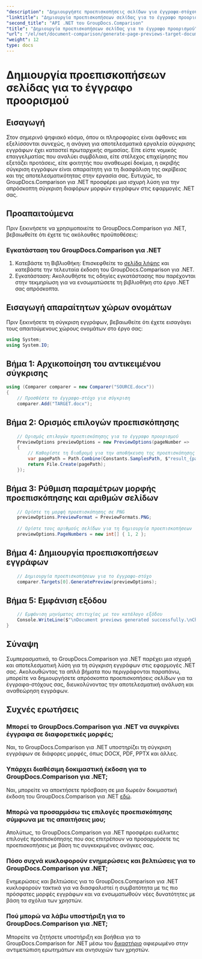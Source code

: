 ```yaml
---
"description": "Δημιουργήστε προεπισκοπήσεις σελίδων για έγγραφα-στόχους αποτελεσματικά χρησιμοποιώντας το GroupDocs.Comparison για .NET. Ακολουθήστε τον αναλυτικό οδηγό μας για απρόσκοπτη σύγκριση εγγράφων."
"linktitle": "Δημιουργία προεπισκοπήσεων σελίδας για το έγγραφο προορισμού"
"second_title": "API .NET του GroupDocs.Comparison"
"title": "Δημιουργία προεπισκοπήσεων σελίδας για το έγγραφο προορισμού"
"url": "/el/net/document-comparison/generate-page-previews-target-document/"
"weight": 12
type: docs
---
```

# Δημιουργία προεπισκοπήσεων σελίδας για το έγγραφο προορισμού

## Εισαγωγή
Στον σημερινό ψηφιακό κόσμο, όπου οι πληροφορίες είναι άφθονες και εξελίσσονται συνεχώς, η ανάγκη για αποτελεσματικά εργαλεία σύγκρισης εγγράφων έχει καταστεί πρωταρχικής σημασίας. Είτε είστε νομικός επαγγελματίας που αναλύει συμβόλαια, είτε στέλεχος επιχείρησης που εξετάζει προτάσεις, είτε φοιτητής που αναθεωρεί δοκίμια, η ακριβής σύγκριση εγγράφων είναι απαραίτητη για τη διασφάλιση της ακρίβειας και της αποτελεσματικότητας στην εργασία σας. Ευτυχώς, το GroupDocs.Comparison για .NET προσφέρει μια ισχυρή λύση για την απρόσκοπτη σύγκριση διαφόρων μορφών εγγράφων στις εφαρμογές .NET σας.
## Προαπαιτούμενα
Πριν ξεκινήσετε να χρησιμοποιείτε το GroupDocs.Comparison για .NET, βεβαιωθείτε ότι έχετε τις ακόλουθες προϋποθέσεις:
### Εγκατάσταση του GroupDocs.Comparison για .NET
1. Κατεβάστε τη Βιβλιοθήκη: Επισκεφθείτε το [σελίδα λήψης](https://releases.groupdocs.com/comparison/net/) και κατεβάστε την τελευταία έκδοση του GroupDocs.Comparison για .NET.
2. Εγκατάσταση: Ακολουθήστε τις οδηγίες εγκατάστασης που παρέχονται στην τεκμηρίωση για να ενσωματώσετε τη βιβλιοθήκη στο έργο .NET σας απρόσκοπτα.

## Εισαγωγή απαραίτητων χώρων ονομάτων
Πριν ξεκινήσετε τη σύγκριση εγγράφων, βεβαιωθείτε ότι έχετε εισαγάγει τους απαιτούμενους χώρους ονομάτων στο έργο σας:
```csharp
using System;
using System.IO;

```
## Βήμα 1: Αρχικοποίηση του αντικειμένου σύγκρισης
```csharp
using (Comparer comparer = new Comparer("SOURCE.docx"))
{
    // Προσθέστε το έγγραφο-στόχο για σύγκριση
    comparer.Add("TARGET.docx");
```
## Βήμα 2: Ορισμός επιλογών προεπισκόπησης
```csharp
    // Ορισμός επιλογών προεπισκόπησης για το έγγραφο προορισμού
    PreviewOptions previewOptions = new PreviewOptions(pageNumber =>
    {
        // Καθορίστε τη διαδρομή για την αποθήκευση της προεπισκόπησης σελίδας που δημιουργήθηκε
        var pagePath = Path.Combine(Constants.SamplesPath, $"result_{pageNumber}.png");
        return File.Create(pagePath);
    });
```
## Βήμα 3: Ρύθμιση παραμέτρων μορφής προεπισκόπησης και αριθμών σελίδων
```csharp
    // Ορίστε τη μορφή προεπισκόπησης σε PNG
    previewOptions.PreviewFormat = PreviewFormats.PNG;
    
    // Ορίστε τους αριθμούς σελίδων για τη δημιουργία προεπισκοπήσεων
    previewOptions.PageNumbers = new int[] { 1, 2 };
```
## Βήμα 4: Δημιουργία προεπισκοπήσεων εγγράφων
```csharp
    // Δημιουργία προεπισκοπήσεων για το έγγραφο-στόχο
    comparer.Targets[0].GeneratePreview(previewOptions);
```
## Βήμα 5: Εμφάνιση εξόδου
```csharp
    // Εμφάνιση μηνύματος επιτυχίας με τον κατάλογο εξόδου
    Console.WriteLine($"\nDocument previews generated successfully.\nCheck output in {Directory.GetCurrentDirectory()}.");
}
```

## Σύναψη
Συμπερασματικά, το GroupDocs.Comparison για .NET παρέχει μια ισχυρή και αποτελεσματική λύση για τη σύγκριση εγγράφων στις εφαρμογές .NET σας. Ακολουθώντας τα απλά βήματα που περιγράφονται παραπάνω, μπορείτε να δημιουργήσετε απρόσκοπτα προεπισκοπήσεις σελίδων για τα έγγραφα-στόχους σας, διευκολύνοντας την αποτελεσματική ανάλυση και αναθεώρηση εγγράφων.
## Συχνές ερωτήσεις
### Μπορεί το GroupDocs.Comparison για .NET να συγκρίνει έγγραφα σε διαφορετικές μορφές;
Ναι, το GroupDocs.Comparison για .NET υποστηρίζει τη σύγκριση εγγράφων σε διάφορες μορφές, όπως DOCX, PDF, PPTX και άλλες.
### Υπάρχει διαθέσιμη δοκιμαστική έκδοση για το GroupDocs.Comparison για .NET;
Ναι, μπορείτε να αποκτήσετε πρόσβαση σε μια δωρεάν δοκιμαστική έκδοση του GroupDocs.Comparison για .NET [εδώ](https://releases.groupdocs.com/).
### Μπορώ να προσαρμόσω τις επιλογές προεπισκόπησης σύμφωνα με τις απαιτήσεις μου;
Απολύτως, το GroupDocs.Comparison για .NET προσφέρει ευέλικτες επιλογές προεπισκόπησης που σας επιτρέπουν να προσαρμόσετε τις προεπισκοπήσεις με βάση τις συγκεκριμένες ανάγκες σας.
### Πόσο συχνά κυκλοφορούν ενημερώσεις και βελτιώσεις για το GroupDocs.Comparison για .NET;
Ενημερώσεις και βελτιώσεις για το GroupDocs.Comparison για .NET κυκλοφορούν τακτικά για να διασφαλιστεί η συμβατότητα με τις πιο πρόσφατες μορφές εγγράφων και να ενσωματωθούν νέες δυνατότητες με βάση τα σχόλια των χρηστών.
### Πού μπορώ να λάβω υποστήριξη για το GroupDocs.Comparison για .NET;
Μπορείτε να ζητήσετε υποστήριξη και βοήθεια για το GroupDocs.Comparison for .NET μέσω του [δικαστήριο](https://forum.groupdocs.com/c/comparison/12) αφιερωμένο στην αντιμετώπιση ερωτημάτων και ανησυχιών των χρηστών.